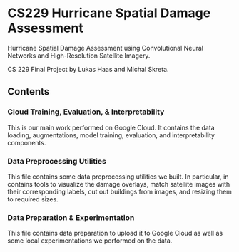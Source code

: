 # CS229 Hurricane Spatial Damage Assessment
Hurricane Spatial Damage Assessment using Convolutional Neural Networks and High-Resolution Satellite Imagery. 

CS 229 Final Project by Lukas Haas and Michal Skreta.

## Contents
### Cloud Training, Evaluation, & Interpretability
This is our main work performed on Google Cloud. It contains the data loading, augmentations, model training, evaluation, and interpretability components.

### Data Preprocessing Utilities
This file contains some data preprocessing utilities we built. In particular, in contains tools to visualize the damage overlays, match satellite images with their corresponding labels, cut out buildings from images, and resizing them to required sizes.

### Data Preparation & Experimentation
This file contains data preparation to upload it to Google Cloud as well as some local experimentations we performed on the data.

